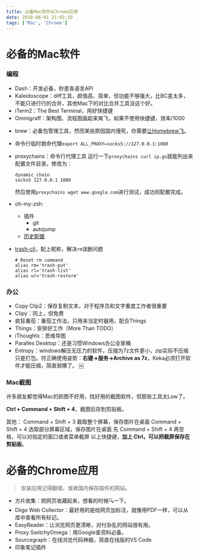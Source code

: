```yaml
---
title: 必备Mac软件&Chrome应用
date: 2018-06-01 21:02:19
tags: ['Mac', 'Chrome']
---
```



# 必备的Mac软件

### 编程

- Dash：开发必备，秒差各语言API
- Kaleidoscope：diff工具，颜值高、简单，但功能不够强大，比BC差太多，不能只进行行的合并，其他Mac下的对比合并工具没这个好。
- iTerm2：The Best Terminal，用好快捷键
- Ominigraff：架构图、流程图画起来爽飞，如果不使用快捷键，效率/1000

<!--more-->

- brew：必备包管理工具，然而某些原因国内慢死，你需要[让Homebrew飞](http://lessisbetter.site/2019/07/13/better-brew/)。
- 命令行临时救命代理`export ALL_PROXY=socks5://127.0.0.1:1080`
- proxychains：命令行代理工具
    运行一下`proxychains curl ip.gs`就能列出来配置文件目录，修改为：
    ```
    dynamic_chain
    socks5 127.0.0.1 1080
    ```
    然后使用`proxychains wget www.google.com`进行测试，成功则配置完成。

- oh-my-zsh:
    - 插件
        - git
        - autojump
    - [历史配置](https://gist.github.com/Shitaibin/16f781ff5b320388efc55ed37d260815)
- [trash-cli](https://github.com/andreafrancia/trash-cli)，配上昵称，解决`rm`误删问题
    ```
    # Reset rm command
    alias rm='trash-put'
    alias rl='trash-list'
    alias ur='trash-restore'
    ```

### 办公
- Copy Clip2：保存复制文本，对于程序员和文字重度工作者很重要
- Clipy：同上，但免费
- 疯狂番茄：番茄工作法，只用来当定时器用，配合Things
- Things：安排好工作（More Than TODO）
- iThoughtx：思维导图
- Paralles Desktop：还是习惯Windows办公全家桶
- Entropy：windows解压无压力的软件，压缩为7z文件更小，zip实际不压缩只是打包。符正确使用姿势：**右键->服务->Archive as 7z**，Keka必须打开软件才能压缩，简直弱爆了。
￼

### Mac截图

许多朋友都觉得Mac的抓图不好用，找好用的截图软件，但那些工具太Low了。

**Ctrl + Command + Shift + 4**，截图后存到剪贴板。

其他：
Command + Shift + 3 截取整个屏幕，保存图片在桌面 
Command + Shift + 4 选取部分屏幕区域，保存图片在桌面 
先 Command + Shift + 4 再空格，可以对指定的窗口或者菜单截屏
以上快捷键，**加上 Ctrl，可以把截屏保存在剪贴板**。


# 必备的Chrome应用

> 安装应用记得翻墙，或者国内保存插件的网站。

- 方片收集：把网页收藏起来，想看的时候🔍一下。
- Diigo Web Collector：最好用的是给网页加标注，就像用PDF一样，可以从库中查看所有标记。
- EasyReader：让浏览网页更清晰，对付杂乱的网站很有用。
- Proxy SwitchyOmega：用Google查资料必备。
- Sourcegraph：在线浏览代码神器，简直在线版的VS Code
- 印象笔记插件
